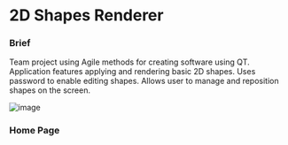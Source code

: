 # 2D Shapes Renderer
### Brief
Team project using Agile methods for creating software using QT. Application features applying and rendering basic 2D shapes. Uses password to enable editing shapes. Allows user to manage and reposition shapes on the screen. 

![image](https://user-images.githubusercontent.com/86510695/171991292-8447508e-1d90-4c60-a32b-14b2236a4557.png)
### Home Page

